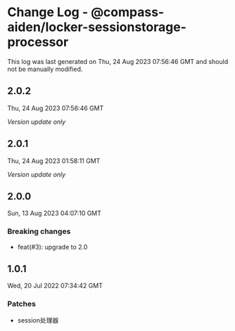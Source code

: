 # Change Log - @compass-aiden/locker-sessionstorage-processor

This log was last generated on Thu, 24 Aug 2023 07:56:46 GMT and should not be manually modified.

## 2.0.2
Thu, 24 Aug 2023 07:56:46 GMT

_Version update only_

## 2.0.1
Thu, 24 Aug 2023 01:58:11 GMT

_Version update only_

## 2.0.0
Sun, 13 Aug 2023 04:07:10 GMT

### Breaking changes

- feat(#3): upgrade to 2.0

## 1.0.1
Wed, 20 Jul 2022 07:34:42 GMT

### Patches

- session处理器

